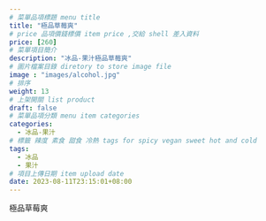 ```yaml
---
# 菜單品項標題 menu title 
title: "極品草莓爽"
# price 品項價錢標價 item price ,交給 shell 差入資料
price: [260] 
# 菜單項目簡介 
description: "冰品-果汁極品草莓爽"
# 圖片檔案目錄 diretory to store image file
image : "images/alcohol.jpg"
# 排序
weight: 13 
# 上架開關 list product 
draft: false
# 菜單品項分類 menu item categories 
categories:
  - 冰品-果汁
# 標籤 辣度 素食 甜食 冷熱 tags for spicy vegan sweet hot and cold 
tags:
  - 冰品
  - 果汁
# 項目上傳日期 item upload date 
date: 2023-08-11T23:15:01+08:00
---
```


 極品草莓爽
